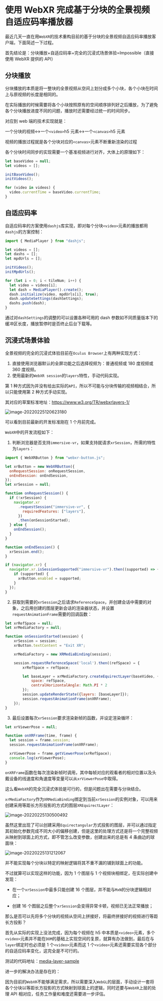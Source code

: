 # 使用 WebXR 完成基于分块的全景视频自适应码率播放器


最近几天一直在用`WebXR`的技术重构目前的基于分块的全景视频自适应码率播放客户端，下面简述一下过程。

首先结论是：分块播放+自适应码率+完全的沉浸式场景体验=Impossible（直接使用 WebXR 提供的 API）

## 分块播放

分块播放的本质是将一整块的全景视频从空间上划分成多个小块，各个小块在时间上与原视频的长度是相同的。

在实际播放的时候需要将各个小块按照原有的空间顺序排列好之后播放，为了避免各个分块播放进度不同的问题，播放时还需要经过统一的时间同步。

对应到 web 端的技术实现就是：

一个分块的视频<->一个`<video>`h5 元素<->一个`<canvas>`h5 元素

视频的播放过程就是各个分块对应的`<canvas>`元素不断重新渲染的过程

各个分块时间同步的实现需要一个基准视频进行对齐，大体上的原理如下：

```javascript
let baseVideo = null;
let videos = [];

initBaseVideo();
initVideos();

for (video in videos) {
  video.currentTime = baseVideo.currentTime;
}
```

## 自适应码率

自适应码率的方案使用`dashjs`库实现，即对每个分块`<video>`元素的播放都用`dashjs`的方案控制：

```javascript
import { MediaPlayer } from "dashjs";

let videos = [];
let dashs = [];
let mpdUrls = [];

initVideos();
initMpdUrls();

for (let i = 0; i < tileNum; i++) {
  let video = videos[i];
  let dash = MediaPlayer().create();
  dash.initialize(video, mpdUrls[i], true);
  dash.updateSettings(dashSettings);
  dashs.push(dash);
}
```

通过对`dashSettings`的调整的可以设置各种可用的 dash 参数如不同质量版本下的缓冲区长度，播放暂停时是否终止后台下载等。

## 沉浸式场景体验

全景视频的完全的沉浸式体验目前在`Oculus Browser`上有两种实现方式：

1. 直接使用浏览器默认的全屏功能之后选择视频为：普通视频或 180 度视频或 360 度视频。
2. 使用最新的`WebXR session`的`layers`特性，手动代码实现。

第 1 种方式因为并没有给出实际的`API`，所以不可能与分块传输的视频相结合，所以只能使用第 2 种方式手动实现。

其对应的草案标准地址：https://www.w3.org/TR/webxrlayers-1/

![image-20220225120623180](https://raw.githubusercontent.com/ayamir/blog-imgs/main/image-20220225120623180.png)

可以看到目前最新的开发标准刚在 1 个月前完成。

`WebXR`中的开发流程如下：

1. 判断浏览器是否支持`immersive-vr`，如果支持就请求`xrSession`，所需的特性为`layers`：

```javascript
import { WebXRButton } from "webxr-button.js";

let xrButton = new WebXRButton({
  onRequestSession: onRequestSession,
  onEndSession: onEndSession,
});
let xrSession = null;

function onRequestSession() {
  if (!xrSession) {
    navigator.xr
      .requestSession("immersive-vr", {
        requiredFeatures: ["layers"],
      })
      .then(onSessionStarted);
  } else {
    onEndSession();
  }
}

function onEndSession() {
  xrSession.end();
}

if (navigator.xr) {
  navigator.xr.isSessionSupported("immersive-vr").then((supported) => {
    if (supported) {
      xrButton.enabled = supported;
    }
  });
}
```

2. 获取到需要的`xrSession`之后请求`ReferenceSpace`，并创建会话中需要的对象，之后用创建的图层更新会话的渲染器状态，并设置`requestAnimationFrame`需要的回调函数：

```javascript
let xrRefSpace = null;
let xrMediaFactory = null;

function onSessionStarted(session) {
    xrSession = session;
    xrButton.textContent = "Exit XR";

    xrMediaFactory = new XRMediaBinding(session);

    session.requestReferenceSpace('local').then((refSpace) = {
        xrRefSpace = refSpace;

        let baseLayer = xrMediaFactory.createEquirectLayer(baseVideo, {
        	space: refSpace,
        	centralHorizontalAngle: Math.PI * 2
    	});
    	session.updateRenderState({layers: [baseLayer]});
    	session.requestAnimationFrame(onXRFrame);
    });
}
```

3. 最后设置每次`xrSession`要求渲染新帧的函数，并设定渲染循环：

```javascript
let xrViewerPose = null;

function onXRFrame(time, frame) {
  let session = frame.session;
  session.requestAnimationFrame(onXRFrame);

  xrViewerPose = frame.getViewerPose(xrRefSpace);
  console.log(xrViewerPose);
}
```

`onXRFrame`函数在每次渲染新帧时调用，其中每帧对应的观看者的相对位置以及头戴设备的线速度和角速度等变量可以从`xrViewerPose`中取得。

这么看`WebXR`的完全沉浸式体验是可行的，但是问题出在需要与分块结合。

`xrMediaFactory`作为`XRMediaBinding`绑定到当前`xrSession`的实例对象，可以用来创建采用等距长方形投影的方式的图层`XREquirectLayer`：

![image-20220225130500492](https://raw.githubusercontent.com/ayamir/blog-imgs/main/image-20220225130500492.png)

虽然这里出现了可以创建采用`Equirectangular`方式投影的图层，并可以通过指定其初始化参数完成不同大小的偏移创建，但是这里的处理方式还是将一个完整视频从映射到球面上的方式，即不管怎么改变参数，创建出来的总是有 4 条曲边的球面块：

![image-20220225131212067](https://raw.githubusercontent.com/ayamir/blog-imgs/main/image-20220225131212067.png)

并不能实现每个分块以特定的映射逻辑将其不重不漏的铺到球面上的功能。

不过就算可以实现这样的功能，因为 1 个图层与 1 个视频块相绑定，在实际创建中发现：

- 在一个`xrSession`中最多只能创建 16 个图层，并不能与`MxN`的分块逻辑相对应；

- 创建 16 个图层之后整个`xrSession`会变得异常卡顿，视频已无法正常播放；

那么是否可以先将多个分块的视频从空间上拼接好，将最终拼接好的视频进行等距长方投影？

首先从实际的实现上没法完成，因为每个视频在 h5 中本质是`<video>`元素，多个`<video>`元素并不能在`DOM`的基础上实现空间的复原，就算有办法做到，最后在与`layer`绑定时也必须是 1 个`<video>`元素而这 1 个`<video>`元素还需要实现各个部分的自适应码率变化，这完全是不可行的。

测试的代码地址：[media-layer-sample](https://github.com/ayamir/tiled-vr-dash-platform/blob/main/client/eqrt-media-demo/media-layer-sample.html)

进一步的解决办法是存在的：

因为目前的`WebXR`不能够满足需求，所以需要深入`WebGL`的层面，手动设计一套将各个分块以等距长方投影的方式映射到球面上的逻辑，同时还要与`WebXR`上层的处理 API 相对应，任务工作量和难度还需要进一步评估。

